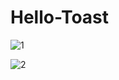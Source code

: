 # Hello-Toast

![1](https://user-images.githubusercontent.com/78713326/111265411-27045380-8651-11eb-867e-ff012247c3a6.PNG)


![2](https://user-images.githubusercontent.com/78713326/111265511-4dc28a00-8651-11eb-86bb-6f88f02b5682.PNG)


